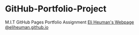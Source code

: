 # GitHub-Portfolio-Project
M.I.T GitHub Pages Portfolio Assignment
<a href=https://eliheuman.github.io >Eli Heuman's Webpage @eliheuman.github.io</a>
